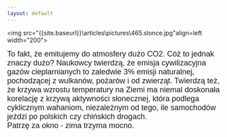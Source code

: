 ```yaml
---
layout: default
---
```

<img src="{{site.baseurl}}\articles\pictures\465.slonce.jpg"align=left width="200"><!--21--><p style="margin: 0px 0px 18px; font-size: 18px; font-family: Helvetica;">
To fakt, że emitujemy do atmosfery dużo CO2. Cóż to jednak znaczy dużo? Naukowcy twierdzą, że emisja cywilizacyjna gazów cieplarnianych to zaledwie 3% emisji naturalnej, pochodzącej z wulkanów, pożarów i od zwierząt. Twierdzą też, że krzywa wzrostu temperatury na Ziemi ma niemal doskonała korelację z krzywą aktywności słonecznej, która podlega cyklicznym wahaniom, niezależnym od tego, ile samochodów jeździ po polskich czy chińskich drogach.<br>Patrzę za okno - zima trzyma mocno.</p>
